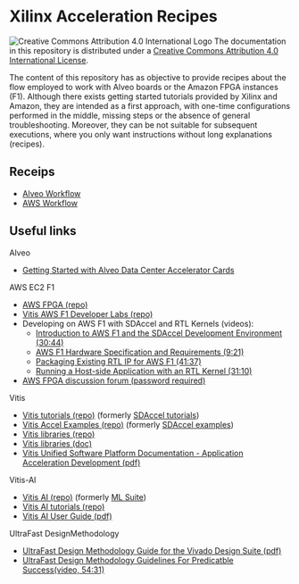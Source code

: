 # Xilinx Acceleration Recipes

![Creative Commons Attribution 4.0 International Logo](https://i.creativecommons.org/l/by/4.0/80x15.png)
The documentation in this repository is distributed under a
[Creative Commons Attribution 4.0 International License](https://creativecommons.org/licenses/by/4.0/).

The content of this repository has as objective to provide recipes about the flow employed to work with Alveo boards or the Amazon FPGA instances (F1). Although there exists getting started tutorials provided by Xilinx and Amazon, they are intended as a first approach, with one-time configurations performed in the middle, missing steps or the absence of general troubleshooting. Moreover, they can be not suitable for subsequent executions, where you only want instructions without long explanations (recipes).

## Receips

* [Alveo Workflow](alveo-workflow.md)
* [AWS Workflow](aws-workflow.md)

## Useful links

Alveo
* [Getting Started with Alveo Data Center Accelerator Cards](https://www.xilinx.com/support/documentation/boards_and_kits/accelerator-cards/2019_2/ug1301-getting-started-guide-alveo-accelerator-cards.pdf)

AWS EC2 F1
* [AWS FPGA (repo)](https://github.com/aws/aws-fpga)
* [Vitis AWS F1 Developer Labs (repo)](https://github.com/Xilinx/SDAccel-AWS-F1-Developer-Labs)
* Developing on AWS F1 with SDAccel and RTL Kernels (videos):
  * [Introduction to AWS F1 and the SDAccel Development Environment (30:44)](https://www.xilinx.com/video/software/developing-on-aws-f1-with-sdaccel-and-rtl-kernels-part1.html)
  * [AWS F1 Hardware Specification and Requirements (9:21)](https://www.xilinx.com/video/software/developing-on-aws-f1-with-sdaccel-and-rtl-kernels-part2.html)
  * [Packaging Existing RTL IP for AWS F1 (41:37)](https://www.xilinx.com/video/software/developing-on-aws-f1-with-sdaccel-and-rtl-kernels-part3.html)
  * [Running a Host-side Application with an RTL Kernel (31:10)](https://www.xilinx.com/video/software/developing-on-aws-f1-with-sdaccel-and-rtl-kernels-part4.html)
* [AWS FPGA discussion forum (password required)](https://forums.aws.amazon.com/forum.jspa?forumID=243)

Vitis
* [Vitis tutorials (repo)](https://github.com/Xilinx/Vitis-Tutorials) (formerly [SDAccel tutorials](https://github.com/Xilinx/SDAccel-Tutorials))
* [Vitis Accel Examples (repo)](https://github.com/Xilinx/Vitis_Accel_Examples) (formerly [SDAccel examples](https://github.com/Xilinx/SDAccel_Examples))
* [Vitis libraries (repo)](https://github.com/Xilinx/Vitis_Libraries)
* [Vitis libraries (doc)](https://xilinx.github.io/Vitis_Libraries)
* [Vitis Unified Software Platform Documentation - Application Acceleration Development (pdf)](https://www.xilinx.com/support/documentation/sw_manuals/xilinx2020_1/ug1393-vitis-application-acceleration.pdf)

Vitis-AI
* [Vitis AI (repo)](https://github.com/Xilinx/Vitis-AI) (formerly [ML Suite](https://github.com/Xilinx/ml-suite))
* [Vitis AI tutorials (repo)](https://github.com/Xilinx/Vitis-AI-Tutorials)
* [Vitis AI User Guide (pdf)](https://www.xilinx.com/support/documentation/sw_manuals/vitis_ai/1_2/ug1414-vitis-ai.pdf)

UltraFast DesignMethodology
* [UltraFast Design Methodology Guide for the Vivado Design Suite (pdf)](https://www.xilinx.com/support/documentation/sw_manuals/xilinx2020_1/ug949-vivado-design-methodology.pdf)
* [UltraFast Design Methodology Guidelines For Predicatble Success(video, 54:31)](https://www.xilinx.com/products/design-tools/ultrafast.html)

